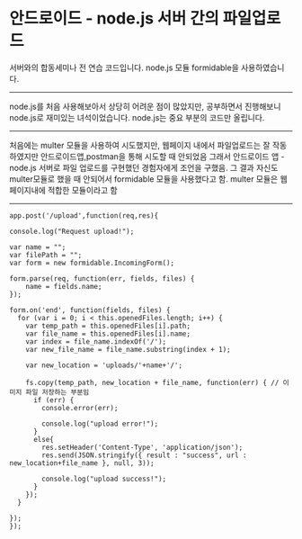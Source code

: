 # 안드로이드 - node.js 서버 간의 파일업로드 

서버와의 합동세미나 전 연습 코드입니다.
node.js 모듈 formidable을 사용하였습니다.

---------------

node.js를 처음 사용해보아서 상당히 어려운 점이 많았지만, 공부하면서 진행해보니 node.js로 재미있는 녀석이었습니다.
node.js는 중요 부분의 코드만 올립니다.

---------------

처음에는 multer 모듈을 사용하여 시도했지만, 웹페이지 내에서 파일업로드는 잘 작동하였지만 안드로이드앱,postman을 통해 시도할 때 안되었음
그래서 안드로이드 앱 - node.js 서버로 파일 업로드를 구현했던 경험자에게 조언을 구했음.
그 결과 자신도 multer모듈로 했을 때 안되어서 formidable 모듈을 사용했다고 함. 
multer 모듈은 웹페이지내에 적합한 모듈이라고 함

---------------

    app.post('/upload',function(req,res){ 

    console.log("Request upload!");

    var name = "";
    var filePath = "";
    var form = new formidable.IncomingForm();

    form.parse(req, function(err, fields, files) {
        name = fields.name;
    });

    form.on('end', function(fields, files) {
      for (var i = 0; i < this.openedFiles.length; i++) {
        var temp_path = this.openedFiles[i].path;
        var file_name = this.openedFiles[i].name;
        var index = file_name.indexOf('/'); 
        var new_file_name = file_name.substring(index + 1);
         
        var new_location = 'uploads/'+name+'/';

        fs.copy(temp_path, new_location + file_name, function(err) { // 이미지 파일 저장하는 부분임
          if (err) {
            console.error(err);

            console.log("upload error!");
          }
          else{      
            res.setHeader('Content-Type', 'application/json');
            res.send(JSON.stringify({ result : "success", url : new_location+file_name }, null, 3));

            console.log("upload success!");
          }
        });
      }

    });
    });
